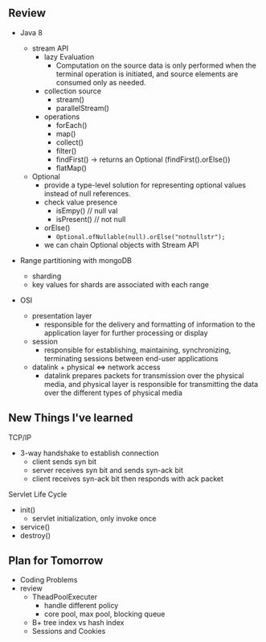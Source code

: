 ## Review 
- Java 8 
    - stream API
        - lazy Evaluation
            - Computation on the source data is only performed when the terminal operation is initiated, and source elements are consumed only as needed.
        - collection source
            - stream()
            - parallelStream()
        - operations
            - forEach()
            - map()
            - collect()
            - filter()
            - findFirst() -> returns an Optional (findFirst().orElse())
            - flatMap()
    - Optional
        - provide a type-level solution for representing optional values instead of null references.
        - check value presence
            - isEmpy() // null val
            - isPresent() // not null
        - orElse()
            - `Optional.ofNullable(null).orElse("notnullstr");`
        - we can chain Optional objects with Stream API
- Range partitioning with mongoDB
    - sharding 
    - key values for shards are associated with each range

- OSI
    - presentation layer
        - responsible for the delivery and formatting of information to the application layer for further processing or display
    - session
        - responsible for establishing, maintaining, synchronizing, terminating sessions between end-user applications
    - datalink + physical <=> network access 
        -  datalink prepares packets for transmission over the physical media, and physical layer is responsible for transmitting the data over the different types of physical media
## New Things I've learned
TCP/IP
- 3-way handshake to establish connection
    - client sends syn bit
    - server receives syn bit and sends syn-ack bit
    - client receives syn-ack bit then responds with ack packet

Servlet Life Cycle
- init()
     - servlet initialization, only invoke once
- service()
- destroy()
## Plan for Tomorrow
- Coding Problems
- review
    - TheadPoolExecuter
        - handle different policy
        - core pool, max pool, blocking queue
    - B+ tree index vs hash index
    - Sessions and Cookies